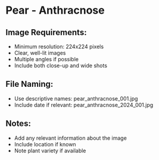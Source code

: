 # Pear - Anthracnose

## Image Requirements:
- Minimum resolution: 224x224 pixels
- Clear, well-lit images
- Multiple angles if possible
- Include both close-up and wide shots

## File Naming:
- Use descriptive names: pear_anthracnose_001.jpg
- Include date if relevant: pear_anthracnose_2024_001.jpg

## Notes:
- Add any relevant information about the image
- Include location if known
- Note plant variety if available
